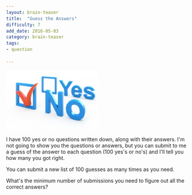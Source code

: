 ```yaml
---
layout: brain-teaser
title:  "Guess the Answers"
difficulty: 7
add_date: 2016-05-03
category: brain-teaser
tags:
- question

---
```


<img src="yes-or-no.jpg" alt="Yes or No" style="width:250px;"/>

I have 100 yes or no questions written down, along with their answers.  I'm not going to show you the questions or answers, but you can submit to me a guess of the answer to each question (100 yes's or no's) and I'll tell you how many you got right.

You can submit a new list of 100 guesses as many times as you need.

What's the minimum number of submissions you need to figure out all the correct answers?
